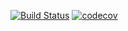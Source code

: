 [![Build Status](https://travis-ci.org/DenisViskov/job4j_pooh_JMS.svg?branch=master)](https://travis-ci.org/DenisViskov/job4j_pooh_JMS)
[![codecov](https://codecov.io/gh/DenisViskov/job4j_pooh_JMS/branch/master/graph/badge.svg)](https://codecov.io/gh/DenisViskov/job4j_pooh_JMS)